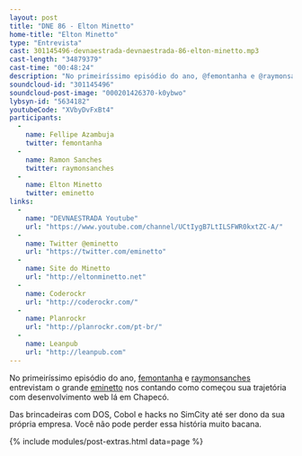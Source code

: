 ```yaml
---
layout: post
title: "DNE 86 - Elton Minetto"
home-title: "Elton Minetto"
type: "Entrevista"
cast: 301145496-devnaestrada-devnaestrada-86-elton-minetto.mp3
cast-length: "34879379"
cast-time: "00:48:24"
description: "No primeiríssimo episódio do ano, @femontanha e @raymonsanches entrevistam o grande @eminetto nos contando como começou sua trajetória com desenvolvimento web lá em Chapecó."
soundcloud-id: "301145496"
soundcloud-post-image: "000201426370-k0ybwo"
lybsyn-id: "5634182"
youtubeCode: "XVbyDvFxBt4"
participants:
  -
    name: Fellipe Azambuja
    twitter: femontanha
  -
    name: Ramon Sanches
    twitter: raymonsanches
  -
    name: Elton Minetto
    twitter: eminetto
links:
  -
    name: "DEVNAESTRADA Youtube"
    url: "https://www.youtube.com/channel/UCtIygB7LtILSFWR0kxtZC-A/"
  -
    name: Twitter @eminetto
    url: "https://twitter.com/eminetto"
  -
    name: Site do Minetto
    url: "http://eltonminetto.net"
  -
    name: Coderockr
    url: "http://coderockr.com/"
  -
    name: Planrockr
    url: "http://planrockr.com/pt-br/"
  -
    name: Leanpub
    url: "http://leanpub.com"
---
```


No primeiríssimo episódio do ano, [femontanha](https://twitter.com/femontanha) e [raymonsanches](https://twitter.com/raymonsanches) entrevistam o grande [eminetto](https://twitter.com/eminetto) nos contando como começou sua trajetória com desenvolvimento web lá em Chapecó.

Das brincadeiras com DOS, Cobol e hacks no SimCity até ser dono da sua própria empresa. Você não pode perder essa história muito bacana.

{% include modules/post-extras.html data=page %}
